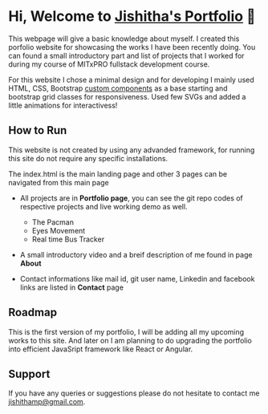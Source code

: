 # Hi, Welcome to [Jishitha's Portfolio](https://ji54i74a.github.io/) 👋

This webpage will give a basic knowledge about myself.
I created this porfolio website for showcasing the works I have been recently doing.
You can found a small introductory part and list of projects that I worked for during
my course of MITxPRO fullstack development course.

For this website I chose a minimal design and for developing I mainly used HTML, CSS, 
Bootstrap [custom components](https://getbootstrap.com/docs/5.3/examples/) as a base starting and bootstrap grid classes for responsiveness.
Used few SVGs and added a little animations for interactivess!

## How to Run

This website is not created by using any advanded framework, for running this site 
do not require any specific installations. 

The index.html is the main landing page and other 3 pages can be navigated from this main page
- All projects are in **Portfolio page**, you can see the git repo codes of respective projects and 
live working demo as well.

  - The Pacman
  - Eyes Movement
  - Real time Bus Tracker
- A small introductory video and a breif description of me found in page **About**
- Contact informations like mail id, git user name, Linkedin and facebook links are listed in
**Contact** page

## Roadmap

This is the first version of my portfolio, I will be adding all my upcoming works to this site.
And later on I am planning to do upgrading the portfolio into efficient JavaSript framework like React or Angular.

## Support

If you have any queries or suggestions please do not hesitate to contact me jishithamp@gmail.com.

